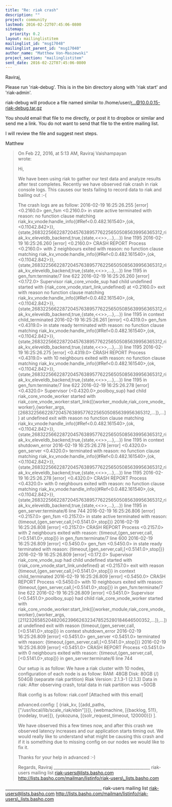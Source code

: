 ```yaml
---
title: "Re: riak crash"
description: ""
project: community
lastmod: 2016-02-22T07:45:06-0800
sitemap:
  priority: 0.2
layout: mailinglistitem
mailinglist_id: "msg17048"
mailinglist_parent_id: "msg17040"
author_name: "Matthew Von-Maszewski"
project_section: "mailinglistitem"
sent_date: 2016-02-22T07:45:06-0800
---
```



Raviraj,

Please run 'riak-debug'. This is in the bin directory along with 'riak start' 
and 'riak-admin'.

riak-debug will produce a file named similar to 
/home/user/r...@10.0.0.15-riak-debug.tar.gz 


You should email that file to me directly, or post it to dropbox or similar and 
send me a link. You do not want to send that file to the entire mailing list.

I will review the file and suggest next steps.

Matthew

> On Feb 22, 2016, at 5:13 AM, Raviraj Vaishampayan  
> wrote:
> 
> Hi,
> 
> We have been using riak to gather our test data and analyze results after 
> test completes.
> Recently we have observed riak crash in riak console logs.
> This causes our tests failing to record data to riak and bailing out :-(
> 
> The crash logs are as follow:
> 2016-02-19 16:25:26.255 [error] <0.2160.0> gen\_fsm <0.2160.0> in state active 
> terminated with reason: no function clause matching 
> riak\_kv\_vnode:handle\_info({#Ref<0.0.482.161540>,{ok,<0.11042.842>}}, 
> {state,268322566228720457638957762256505085639956365312,riak\_kv\_eleveldb\_backend,true,{state,<<>>,...},...})
> line 1195
> 2016-02-19 16:25:26.260 [error] <0.2160.0> CRASH REPORT Process <0.2160.0> 
> with 2 neighbours exited with reason: no function clause matching 
> riak\_kv\_vnode:handle\_info({#Ref<0.0.482.161540>,{ok,<0.11042.842>}}, 
> {state,268322566228720457638957762256505085639956365312,riak\_kv\_eleveldb\_backend,true,{state,<<>>,...},...})
> line 1195 in gen\_fsm:terminate/7 line 622
> 2016-02-19 16:25:26.260 [error] <0.172.0> Supervisor riak\_core\_vnode\_sup had 
> child undefined started with {riak\_core\_vnode,start\_link,undefined} at 
> <0.2160.0> exit with reason no function clause matching 
> riak\_kv\_vnode:handle\_info({#Ref<0.0.482.161540>,{ok,<0.11042.842>}}, 
> {state,268322566228720457638957762256505085639956365312,riak\_kv\_eleveldb\_backend,true,{state,<<>>,...},...})
> line 1195 in context child\_terminated
> 2016-02-19 16:25:26.261 [error] <0.4319.0> gen\_fsm <0.4319.0> in state ready 
> terminated with reason: no function clause matching 
> riak\_kv\_vnode:handle\_info({#Ref<0.0.482.161540>,{ok,<0.11042.842>}}, 
> {state,268322566228720457638957762256505085639956365312,riak\_kv\_eleveldb\_backend,true,{state,<<>>,...},...})
> line 1195
> 2016-02-19 16:25:26.275 [error] <0.4319.0> CRASH REPORT Process <0.4319.0> 
> with 10 neighbours exited with reason: no function clause matching 
> riak\_kv\_vnode:handle\_info({#Ref<0.0.482.161540>,{ok,<0.11042.842>}}, 
> {state,268322566228720457638957762256505085639956365312,riak\_kv\_eleveldb\_backend,true,{state,<<>>,...},...})
> line 1195 in gen\_fsm:terminate/7 line 622
> 2016-02-19 16:25:26.278 [error] <0.4320.0> Supervisor 
> {<0.4320.0>,poolboy\_sup} had child riak\_core\_vnode\_worker started with 
> riak\_core\_vnode\_worker:start\_link([{worker\_module,riak\_core\_vnode\_worker},{worker\_args,[268322566228720457638957762256505085639956365312,...]},...])
> at undefined exit with reason no function clause matching 
> riak\_kv\_vnode:handle\_info({#Ref<0.0.482.161540>,{ok,<0.11042.842>}}, 
> {state,268322566228720457638957762256505085639956365312,riak\_kv\_eleveldb\_backend,true,{state,<<>>,...},...})
> line 1195 in context shutdown\_error
> 2016-02-19 16:25:26.278 [error] <0.4320.0> gen\_server <0.4320.0> terminated 
> with reason: no function clause matching 
> riak\_kv\_vnode:handle\_info({#Ref<0.0.482.161540>,{ok,<0.11042.842>}}, 
> {state,268322566228720457638957762256505085639956365312,riak\_kv\_eleveldb\_backend,true,{state,<<>>,...},...})
> line 1195
> 2016-02-19 16:25:26.278 [error] <0.4320.0> CRASH REPORT Process <0.4320.0> 
> with 0 neighbours exited with reason: no function clause matching 
> riak\_kv\_vnode:handle\_info({#Ref<0.0.482.161540>,{ok,<0.11042.842>}}, 
> {state,268322566228720457638957762256505085639956365312,riak\_kv\_eleveldb\_backend,true,{state,<<>>,...},...})
> line 1195 in gen\_server:terminate/6 line 744
> 2016-02-19 16:25:26.806 [error] <0.2157.0> gen\_fsm <0.2157.0> in state active 
> terminated with reason: {timeout,{gen\_server,call,[<0.5141.0>,stop]}}
> 2016-02-19 16:25:26.808 [error] <0.2157.0> CRASH REPORT Process <0.2157.0> 
> with 2 neighbours exited with reason: 
> {timeout,{gen\_server,call,[<0.5141.0>,stop]}} in gen\_fsm:terminate/7 line 600
> 2016-02-19 16:25:26.809 [error] <0.5450.0> gen\_fsm <0.5450.0> in state ready 
> terminated with reason: {timeout,{gen\_server,call,[<0.5141.0>,stop]}}
> 2016-02-19 16:25:26.809 [error] <0.172.0> Supervisor riak\_core\_vnode\_sup had 
> child undefined started with {riak\_core\_vnode,start\_link,undefined} at 
> <0.2157.0> exit with reason {timeout,{gen\_server,call,[<0.5141.0>,stop]}} in 
> context child\_terminated
> 2016-02-19 16:25:26.809 [error] <0.5450.0> CRASH REPORT Process <0.5450.0> 
> with 10 neighbours exited with reason: 
> {timeout,{gen\_server,call,[<0.5141.0>,stop]}} in gen\_fsm:terminate/7 line 622
> 2016-02-19 16:25:26.809 [error] <0.5451.0> Supervisor 
> {<0.5451.0>,poolboy\_sup} had child riak\_core\_vnode\_worker started with 
> riak\_core\_vnode\_worker:start\_link([{worker\_module,riak\_core\_vnode\_worker},{worker\_args,[211232658520482062396626323478525280184646500352,...]},...])
> at undefined exit with reason {timeout,{gen\_server,call,[<0.5141.0>,stop]}} 
> in context shutdown\_error
> 2016-02-19 16:25:26.809 [error] <0.5451.0> gen\_server <0.5451.0> terminated 
> with reason: {timeout,{gen\_server,call,[<0.5141.0>,stop]}}
> 2016-02-19 16:25:26.809 [error] <0.5451.0> CRASH REPORT Process <0.5451.0> 
> with 0 neighbours exited with reason: 
> {timeout,{gen\_server,call,[<0.5141.0>,stop]}} in gen\_server:terminate/6 line 
> 744
> 
> Our setup is as follow:
> We have a riak cluster with 10 nodes, configuration of each node is as follow:
> RAM: 48GB
> Disk:
> 80GB (/)
> 504GB (separate riak partition)
> Riak Version: 2.1.3-1 (2.1.3)
> Data in riak: After observing crash, total data in riak partition was ~50GB
> 
> Riak config is as follow:
> riak.conf
> [Attached with this email]
> 
> advanced.config:
> [
> {riak\_kv, [{add\_paths, ["/usr/local/lib/scale\_riak/ebin"]}]},
> {webmachine, [{backlog, 511}, {nodelay, true}]},
> {yokozuna, [{solr\_request\_timeout, 120000}]}
> ].
> 
> We have observed this a few times now, and after this crash we observed 
> latency increases and our application starts timing out.
> We would really like to understand what might be causing this crash and if it 
> is something due to missing config on our nodes we would like to fix it.
> 
> Thanks for your help in advanced :-)
> 
> Regards,
> Raviraj
> \_\_\_\_\_\_\_\_\_\_\_\_\_\_\_\_\_\_\_\_\_\_\_\_\_\_\_\_\_\_\_\_\_\_\_\_\_\_\_\_\_\_\_\_\_\_\_
> riak-users mailing list
> riak-users@lists.basho.com
> http://lists.basho.com/mailman/listinfo/riak-users\_lists.basho.com

\_\_\_\_\_\_\_\_\_\_\_\_\_\_\_\_\_\_\_\_\_\_\_\_\_\_\_\_\_\_\_\_\_\_\_\_\_\_\_\_\_\_\_\_\_\_\_
riak-users mailing list
riak-users@lists.basho.com
http://lists.basho.com/mailman/listinfo/riak-users\_lists.basho.com

